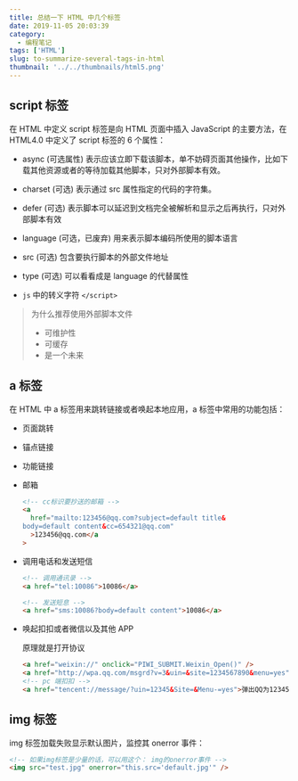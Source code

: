 ```yaml
---
title: 总结一下 HTML 中几个标签
date: 2019-11-05 20:03:39
category:
  - 编程笔记
tags: ['HTML']
slug: to-summarize-several-tags-in-html
thumbnail: '../../thumbnails/html5.png'
---
```


## script 标签

在 HTML 中定义 script 标签是向 HTML 页面中插入 JavaScript 的主要方法，在 HTML4.0 中定义了 script 标签的 6 个属性：

- async (可选属性) 表示应该立即下载该脚本，单不妨碍页面其他操作，比如下载其他资源或者的等待加载其他脚本，只对外部脚本有效。

- charset (可选) 表示通过 src 属性指定的代码的字符集。

- defer (可选) 表示脚本可以延迟到文档完全被解析和显示之后再执行，只对外部脚本有效

- language (可选，已废弃) 用来表示脚本编码所使用的脚本语言

- src (可选) 包含要执行脚本的外部文件地址

- type (可选) 可以看看成是 language 的代替属性

- `js` 中的转义字符 `</script>`

> 为什么推荐使用外部脚本文件
>
> - 可维护性
> - 可缓存
> - 是一个未来

## a 标签

在 HTML 中 a 标签用来跳转链接或者唤起本地应用，a 标签中常用的功能包括：

- 页面跳转

- 锚点链接

- 功能链接

- 邮箱

  ```html
  <!-- cc标识要抄送的邮箱 -->
  <a
    href="mailto:123456@qq.com?subject=default title&
  body=default content&cc=654321@qq.com"
    >123456@qq.com</a
  >
  ```

- 调用电话和发送短信

  ```html
  <!-- 调用通讯录 -->
  <a href="tel:10086">10086</a>

  <!-- 发送短息 -->
  <a href="sms:10086?body=default content">10086</a>
  ```

- 唤起扣扣或者微信以及其他 APP

  原理就是打开协议

  ```html
  <a href="weixin://" onclick="PIWI_SUBMIT.Weixin_Open()" />
  <a href="http://wpa.qq.com/msgrd?v=3&uin=&site=1234567890&menu=yes" />
  <!-- pc 端扣扣 -->
  <a href="tencent://message/?uin=12345&Site=&Menu-=yes">弹出QQ为12345的窗口</a>
  ```

## img 标签

img 标签加载失败显示默认图片，监控其 onerror 事件：

```html
<!-- 如果img标签是少量的话，可以用这个： img的onerror事件 -->
<img src="test.jpg" onerror="this.src='default.jpg'" />
```
